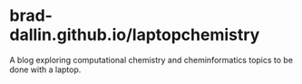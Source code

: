 # brad-dallin.github.io/laptopchemistry
A blog exploring computational chemistry and cheminformatics topics
to be done with a laptop.

